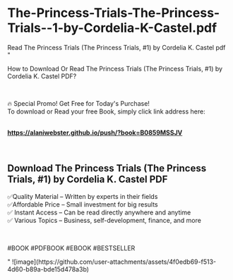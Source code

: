 # The-Princess-Trials-The-Princess-Trials--1-by-Cordelia-K-Castel.pdf
Read The Princess Trials (The Princess Trials, #1) by Cordelia K. Castel pdf
"<p>How to Download Or Read The Princess Trials (The Princess Trials, #1) by Cordelia K. Castel PDF?</p>
<p>&nbsp;</p>
<p>&#128293;  Special Promo! Get Free for Today's Purchase!<br />To download or Read your free Book, simply click link address here:&nbsp;<br />&nbsp;</p>
<p><a href=""https://alaniwebster.github.io/push/?book=B0859MSSJV""><strong>https://alaniwebster.github.io/push/?book=B0859MSSJV</strong></a></p>
<p>&nbsp;</p>
<h2>Download The Princess Trials (The Princess Trials, #1) by Cordelia K. Castel PDF</h2>
<p>&#x2705;Quality Material &ndash; Written by experts in their fields<br />&#x2705;Affordable Price &ndash; Small investment for big results<br />&#x2705; Instant Access &ndash; Can be read directly anywhere and anytime<br />&#x2705; Various Topics &ndash; Business, self-development, finance, and more</p>
<p>&nbsp;</p>
<p>#BOOK #PDFBOOK #EBOOK #BESTSELLER</p>
"
![image](https://github.com/user-attachments/assets/4f0edb69-f513-4d60-b89a-bde15d478a3b)
